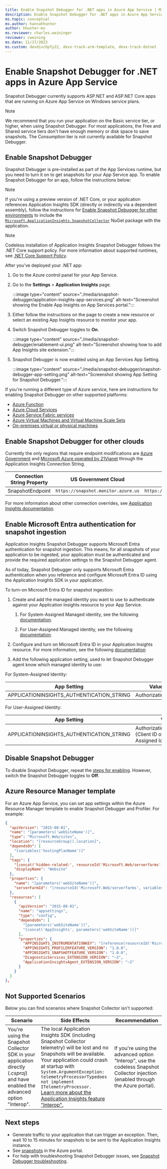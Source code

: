 ```yaml
---
title: Enable Snapshot Debugger for .NET apps in Azure App Service | Microsoft Docs
description: Enable Snapshot Debugger for .NET apps in Azure App Service
ms.topic: conceptual
ms.author: hannahhunter
author: hhunter-ms
ms.reviewer: charles.weininger
reviewer: cweining
ms.date: 11/17/2023
ms.custom: devdivchpfy22, devx-track-arm-template, devx-track-dotnet
---
```


# Enable Snapshot Debugger for .NET apps in Azure App Service

Snapshot Debugger currently supports ASP.NET and ASP.NET Core apps that are running on Azure App Service on Windows service plans.

> [!NOTE]
> We recommend that you run your application on the Basic service tier, or higher, when using Snapshot Debugger. For most applications, the Free and Shared service tiers don't have enough memory or disk space to save snapshots. The Consumption tier is not currently available for Snapshot Debugger.

## <a id="installation"></a> Enable Snapshot Debugger

Snapshot Debugger is pre-installed as part of the App Services runtime, but you need to turn it on to get snapshots for your App Service app. To enable Snapshot Debugger for an app, follow the instructions below:

> [!NOTE]
> If you're using a preview version of .NET Core, or your application references Application Insights SDK (directly or indirectly via a dependent assembly), follow the instructions for [Enable Snapshot Debugger for other environments](snapshot-debugger-vm.md) to include the [`Microsoft.ApplicationInsights.SnapshotCollector`](https://www.nuget.org/packages/Microsoft.ApplicationInsights.SnapshotCollector) NuGet package with the application.

> [!NOTE]
> Codeless installation of Application Insights Snapshot Debugger follows the .NET Core support policy.
> For more information about supported runtimes, see [.NET Core Support Policy](https://dotnet.microsoft.com/platform/support/policy/dotnet-core).

After you've deployed your .NET app:

1. Go to the Azure control panel for your App Service.
1. Go to the **Settings** > **Application Insights** page.

   :::image type="content" source="./media/snapshot-debugger/application-insights-app-services.png" alt-text="Screenshot showing the Enable App Insights on App Services portal.":::

1. Either follow the instructions on the page to create a new resource or select an existing App Insights resource to monitor your app.
1. Switch Snapshot Debugger toggles to **On**.
  
   :::image type="content" source="./media/snapshot-debugger/enablement-ui.png" alt-text="Screenshot showing how to add App Insights site extension.":::
  
1. Snapshot Debugger is now enabled using an App Services App Setting.

    :::image type="content" source="./media/snapshot-debugger/snapshot-debugger-app-setting.png" alt-text="Screenshot showing App Setting for Snapshot Debugger.":::

If you're running a different type of Azure service, here are instructions for enabling Snapshot Debugger on other supported platforms:

* [Azure Function](snapshot-debugger-function-app.md?toc=/azure/azure-monitor/toc.json)
* [Azure Cloud Services](snapshot-debugger-vm.md?toc=/azure/azure-monitor/toc.json)
* [Azure Service Fabric services](snapshot-debugger-vm.md?toc=/azure/azure-monitor/toc.json)
* [Azure Virtual Machines and Virtual Machine Scale Sets](snapshot-debugger-vm.md?toc=/azure/azure-monitor/toc.json)
* [On-premises virtual or physical machines](snapshot-debugger-vm.md?toc=/azure/azure-monitor/toc.json)
  
## Enable Snapshot Debugger for other clouds

Currently the only regions that require endpoint modifications are [Azure Government](../../azure-government/compare-azure-government-global-azure.md#application-insights) and [Microsoft Azure operated by 21Vianet](/azure/china/resources-developer-guide) through the Application Insights Connection String.

|Connection String Property    | US Government Cloud | China Cloud |  
|---------------|---------------------|-------------|
|SnapshotEndpoint         | `https://snapshot.monitor.azure.us`    | `https://snapshot.monitor.azure.cn` |

For more information about other connection overrides, see [Application Insights documentation](../app/sdk-connection-string.md?tabs=net#connection-string-with-explicit-endpoint-overrides).

<a name='enable-azure-active-directory-authentication-for-snapshot-ingestion'></a>

## Enable Microsoft Entra authentication for snapshot ingestion

Application Insights Snapshot Debugger supports Microsoft Entra authentication for snapshot ingestion. This means, for all snapshots of your application to be ingested, your application must be authenticated and provide the required application settings to the Snapshot Debugger agent.

As of today, Snapshot Debugger only supports Microsoft Entra authentication when you reference and configure Microsoft Entra ID using the Application Insights SDK in your application.

To turn-on Microsoft Entra ID for snapshot ingestion:

1. Create and add the managed identity you want to use to authenticate against your Application Insights resource to your App Service.

    1. For System-Assigned Managed identity, see the following [documentation](../../app-service/overview-managed-identity.md?tabs=portal%2chttp#add-a-system-assigned-identity).

    1. For User-Assigned Managed identity, see the following [documentation](../../app-service/overview-managed-identity.md?tabs=portal%2chttp#add-a-user-assigned-identity).

1. Configure and turn on Microsoft Entra ID in your Application Insights resource. For more information, see the following [documentation](../app/azure-ad-authentication.md?tabs=net#configure-and-enable-azure-ad-based-authentication)
1. Add the following application setting, used to let Snapshot Debugger agent know which managed identity to use:

For System-Assigned Identity:

|App Setting    | Value    |
|---------------|----------|
|APPLICATIONINSIGHTS_AUTHENTICATION_STRING         | Authorization=AD    |

For User-Assigned Identity:

|App Setting    | Value    |
|---------------|----------|
|APPLICATIONINSIGHTS_AUTHENTICATION_STRING         | Authorization=AD;ClientID={Client ID of the User-Assigned Identity}    |

## Disable Snapshot Debugger

To disable Snapshot Debugger, repeat the [steps for enabling](#installation). However, switch the Snapshot Debugger toggles to **Off**.

## Azure Resource Manager template

For an Azure App Service, you can set app settings within the Azure Resource Manager template to enable Snapshot Debugger and Profiler. For example:

```json
{
  "apiVersion": "2015-08-01",
  "name": "[parameters('webSiteName')]",
  "type": "Microsoft.Web/sites",
  "location": "[resourceGroup().location]",
  "dependsOn": [
    "[variables('hostingPlanName')]"
  ],
  "tags": { 
    "[concat('hidden-related:', resourceId('Microsoft.Web/serverfarms', variables('hostingPlanName')))]": "empty",
    "displayName": "Website"
  },
  "properties": {
    "name": "[parameters('webSiteName')]",
    "serverFarmId": "[resourceId('Microsoft.Web/serverfarms', variables('hostingPlanName'))]"
  },
  "resources": [
    {
      "apiVersion": "2015-08-01",
      "name": "appsettings",
      "type": "config",
      "dependsOn": [
        "[parameters('webSiteName')]",
        "[concat('AppInsights', parameters('webSiteName'))]"
      ],
      "properties": {
        "APPINSIGHTS_INSTRUMENTATIONKEY": "[reference(resourceId('Microsoft.Insights/components', concat('AppInsights', parameters('webSiteName'))), '2014-04-01').InstrumentationKey]",
        "APPINSIGHTS_PROFILERFEATURE_VERSION": "1.0.0",
        "APPINSIGHTS_SNAPSHOTFEATURE_VERSION": "1.0.0",
        "DiagnosticServices_EXTENSION_VERSION": "~3",
        "ApplicationInsightsAgent_EXTENSION_VERSION": "~2"
      }
    }
  ]
},
```

## Not Supported Scenarios

Below you can find scenarios where Snapshot Collector isn't supported:

|Scenario    | Side Effects | Recommendation |
|------------|--------------|----------------|
|You're using the Snapshot Collector SDK in your application directly (*.csproj*) and have enabled the advanced option "Interop".| The local Application Insights SDK (including Snapshot Collector telemetry) will be lost and no Snapshots will be available. <br/> Your application could crash at startup with `System.ArgumentException: telemetryProcessorTypedoes not implement ITelemetryProcessor.` <br/> [Learn more about the Application Insights feature "Interop".](../app/azure-web-apps-net-core.md#troubleshooting) | If you're using the advanced option "Interop", use the codeless Snapshot Collector injection (enabled through the Azure portal). |

## Next steps

* Generate traffic to your application that can trigger an exception. Then, wait 10 to 15 minutes for snapshots to be sent to the Application Insights instance.
* See [snapshots](snapshot-debugger-data.md?toc=/azure/azure-monitor/toc.json#view-snapshots-in-the-portal) in the Azure portal.
* For help with troubleshooting Snapshot Debugger issues, see [Snapshot Debugger troubleshooting](snapshot-debugger-troubleshoot.md).

[Enablement UI]: ./media/snapshot-debugger/enablement-ui.png
[snapshot-debugger-app-setting]:./media/snapshot-debugger/snapshot-debugger-app-setting.png
